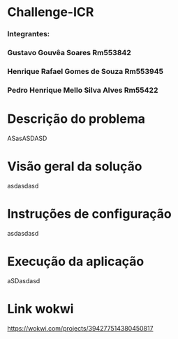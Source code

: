 # Challenge-ICR
### Integrantes:
### Gustavo Gouvêa Soares Rm553842
### Henrique Rafael Gomes de Souza Rm553945
### Pedro Henrique Mello Silva Alves Rm55422

# Descrição do problema
ASasASDASD 

# Visão geral da solução
asdasdasd

# Instruções de configuração
asdasdasd

# Execução da aplicação
aSDasdasd

# Link wokwi
https://wokwi.com/projects/394277514380450817
